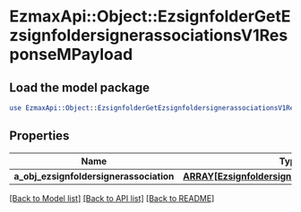 # EzmaxApi::Object::EzsignfolderGetEzsignfoldersignerassociationsV1ResponseMPayload

## Load the model package
```perl
use EzmaxApi::Object::EzsignfolderGetEzsignfoldersignerassociationsV1ResponseMPayload;
```

## Properties
Name | Type | Description | Notes
------------ | ------------- | ------------- | -------------
**a_obj_ezsignfoldersignerassociation** | [**ARRAY[EzsignfoldersignerassociationResponse]**](EzsignfoldersignerassociationResponse.md) |  | 

[[Back to Model list]](../README.md#documentation-for-models) [[Back to API list]](../README.md#documentation-for-api-endpoints) [[Back to README]](../README.md)


